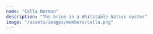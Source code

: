 ```yaml
---
name: "Calla Norman"
description: "The brine in a Whitstable Native oyster"
image: "/assets/images/members/calla.png"
---
```

